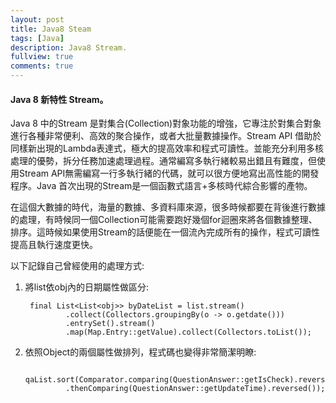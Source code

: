 ```yaml
---
layout: post
title: Java8 Steam
tags: [Java]
description: Java8 Stream.
fullview: true
comments: true
---
```


#### Java 8 新特性 Stream。
Java 8 中的Stream 是對集合(Collection)對象功能的增強，它專注於對集合對象進行各種非常便利、高效的聚合操作，或者大批量數據操作。Stream API 借助於同樣新出現的Lambda表達式，極大的提高效率和程式可讀性。並能充分利用多核處理的優勢，拆分任務加速處理過程。通常編寫多執行緒較易出錯且有難度，但使用Stream API無需編寫一行多執行緒的代碼，就可以很方便地寫出高性能的開發程序。Java 首次出現的Stream是一個函數式語言+多核時代綜合影響的產物。

在這個大數據的時代，海量的數據、多資料庫來源，很多時候都要在背後進行數據的處理，有時候同一個Collection可能需要跑好幾個for迴圈來將各個數據整理、排序。這時候如果使用Stream的話便能在一個流內完成所有的操作，程式可讀性提高且執行速度更快。

以下記錄自己曾經使用的處理方式:  

1. 將list<obj>依obj內的日期屬性做區分:

		final List<List<obj>> byDateList = list.stream()
				.collect(Collectors.groupingBy(o -> o.getdate()))
				.entrySet().stream()
				.map(Map.Entry::getValue).collect(Collectors.toList());	    

2. 依照Object的兩個屬性做排列，程式碼也變得非常簡潔明瞭:

		qaList.sort(Comparator.comparing(QuestionAnswer::getIsCheck).reversed()
				.thenComparing(QuestionAnswer::getUpdateTime).reversed());
